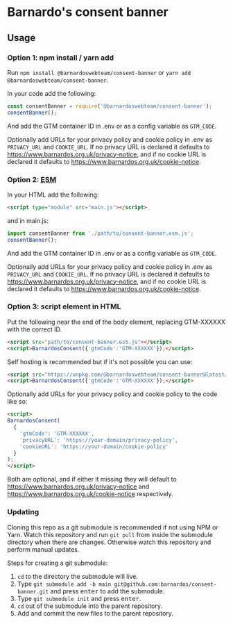 # Barnardo's consent banner

## Usage

### Option 1: npm install / yarn add

Run `npm install @barnardoswebteam/consent-banner` or `yarn add @barnardoswebteam/consent-banner`.

In your code add the following:

```js
const consentBanner = require('@barnardoswebteam/consent-banner');
consentBanner();
```

And add the GTM container ID in .env or as a config variable as `GTM_CODE`.

Optionally add URLs for your privacy policy and cookie policy in .env as `PRIVACY_URL` and `COOKIE_URL`. If no privacy URL is declared it defaults to https://www.barnardos.org.uk/privacy-notice, and if no cookie URL is declared it defaults to https://www.barnardos.org.uk/cookie-notice.

### Option 2: <abbr title="ECMAScript Module">ESM</a>

In your HTML add the following:

```html
<script type="module" src="main.js"></script>
```
and in main.js:

```js
import consentBanner from './path/to/consent-banner.esm.js';
consentBanner();
```

And add the GTM container ID in .env or as a config variable as `GTM_CODE`.

Optionally add URLs for your privacy policy and cookie policy in .env as `PRIVACY_URL` and `COOKIE_URL`. If no privacy URL is declared it defaults to https://www.barnardos.org.uk/privacy-notice, and if no cookie URL is declared it defaults to https://www.barnardos.org.uk/cookie-notice.

### Option 3: script element in HTML

Put the following near the end of the body element, replacing GTM-XXXXXX with the correct ID.

```html
<script src="path/to/consent-banner.es5.js"></script>
<script>BarnardosConsent({'gtmCode':'GTM-XXXXXX'});</script>
```

Self hosting is recommended but if it's not possible you can use:

```html
<script src="https://unpkg.com/@barnardoswebteam/consent-banner@latest/consent-banner.es5.js"></script>
<script>BarnardosConsent({'gtmCode':'GTM-XXXXXX'});</script>
```

Optionally add URLs for your privacy policy and cookie policy to the code like so:

```html
<script>
BarnardosConsent(
  {
    'gtmCode': 'GTM-XXXXXX',
    'privacyURL': 'https://your-domain/privacy-policy',
    'cookieURL': 'https://your-domain/cookie-policy'
  }
);
</script>
```

Both are optional, and if either it missing they will default to https://www.barnardos.org.uk/privacy-notice and https://www.barnardos.org.uk/cookie-notice respectively.

### Updating

Cloning this repo as a git submodule is recommended if not using NPM or Yarn. Watch this repository and run `git pull` from inside the submodule directory when there are changes. Otherwise watch this repository and perform manual updates.

Steps for creating a git submodule:

1. `cd` to the directory the submodule will live.
2. Type `git submodule add -b main git@github.com:barnardos/consent-banner.git` and press <kbd>enter</kbd> to add the submodule.
3. Type `git submodule init` and press <kbd>enter</kbd>.
4. `cd` out of the submodule into the parent repository.
5. Add and commit the new files to the parent repository.
